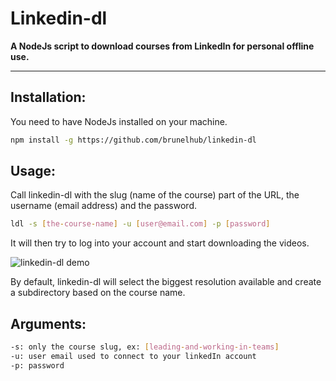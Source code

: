 # Linkedin-dl
**A NodeJs script to download courses from LinkedIn for personal offline use.**

---

## Installation:

You need to have NodeJs installed on your machine.

```sh
npm install -g https://github.com/brunelhub/linkedin-dl
```

## Usage:

Call linkedin-dl with the slug (name of the course) part of the URL, the username (email address) and the password.

```sh
ldl -s [the-course-name] -u [user@email.com] -p [password]
```

It will then try to log into your account and start downloading the videos.

![linkedin-dl demo](https://raw.githubusercontent.com/brunelhub/Linkedin-dl/master/gif/linkedin-dl.gif)

By default, linkedin-dl will select the biggest resolution available and create a subdirectory based on the course name.


## Arguments:

```sh
-s: only the course slug, ex: [leading-and-working-in-teams]
-u: user email used to connect to your linkedIn account
-p: password
```

